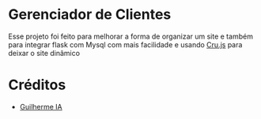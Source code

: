 # Gerenciador de Clientes 
Esse projeto foi feito para melhorar a forma de organizar um site e também para integrar flask com Mysql com mais facilidade e usando <a href="https://github.com/Iazzetta/cru.js">Cru.js</a> para deixar o site dinâmico 

# Créditos
<ul>
<li><a href="https://github.com/Iazzetta">Guilherme IA</a></li>
</li>